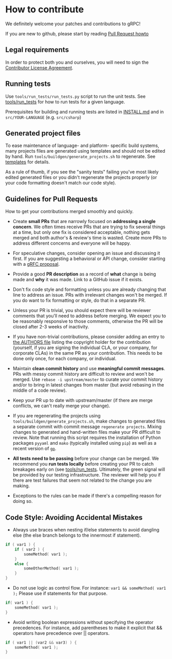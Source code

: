 # How to contribute

We definitely welcome your patches and contributions to gRPC!

If you are new to github, please start by reading [Pull Request
howto](https://help.github.com/articles/about-pull-requests/)

## Legal requirements

In order to protect both you and ourselves, you will need to sign the
[Contributor License
Agreement](https://identity.linuxfoundation.org/projects/cncf).

## Running tests

Use `tools/run_tests/run_tests.py` script to run the unit tests.  See
[tools/run_tests](tools/run_tests) for how to run tests for a given language.

Prerequisites for building and running tests are listed in
[INSTALL.md](INSTALL.md) and in `src/YOUR-LANGUAGE` (e.g. `src/csharp`)

## Generated project files

To ease maintenance of language- and platform- specific build systems, many
projects files are generated using templates and should not be edited by hand.
Run `tools/buildgen/generate_projects.sh` to regenerate.  See
[templates](templates) for details.

As a rule of thumb, if you see the "sanity tests" failing you've most likely
edited generated files or you didn't regenerate the projects properly (or your
code formatting doesn't match our code style).

## Guidelines for Pull Requests
How to get your contributions merged smoothly and quickly.
 
- Create **small PRs** that are narrowly focused on **addressing a single
  concern**.  We often times receive PRs that are trying to fix several things
  at a time, but only one fix is considered acceptable, nothing gets merged and
  both author's & review's time is wasted.  Create more PRs to address different
  concerns and everyone will be happy.
 
- For speculative changes, consider opening an issue and discussing it first.
  If you are suggesting a behavioral or API change, consider starting with a
  [gRFC proposal](https://github.com/grpc/proposal).
 
- Provide a good **PR description** as a record of **what** change is being made
  and **why** it was made.  Link to a GitHub issue if it exists.
 
- Don't fix code style and formatting unless you are already changing that line
  to address an issue.  PRs with irrelevant changes won't be merged.  If you do
  want to fix formatting or style, do that in a separate PR.
 
- Unless your PR is trivial, you should expect there will be reviewer comments
  that you'll need to address before merging.  We expect you to be reasonably
  responsive to those comments, otherwise the PR will be closed after 2-3 weeks
  of inactivity.

- If you have non-trivial contributions, please consider adding an entry to [the
  AUTHORS file](https://github.com/grpc/grpc/blob/master/AUTHORS) listing the
  copyright holder for the contribution (yourself, if you are signing the
  individual CLA, or your company, for corporate CLAs) in the same PR as your
  contribution.  This needs to be done only once, for each company, or
  individual.
 
- Maintain **clean commit history** and use **meaningful commit messages**.
  PRs with messy commit history are difficult to review and won't be merged.
  Use `rebase -i upstream/master` to curate your commit history and/or to
  bring in latest changes from master (but avoid rebasing in the middle of
  a code review).
 
- Keep your PR up to date with upstream/master (if there are merge conflicts,
  we can't really merge your change).
 
- If you are regenerating the projects using
  `tools/buildgen/generate_projects.sh`, make changes to generated files a
  separate commit with commit message `regenerate projects`.  Mixing changes
  to generated and hand-written files make your PR difficult to review.
  Note that running this script requires the installation of Python packages
  `pyyaml` and `mako` (typically installed using `pip`) as well as a recent
  version of [`go`](https://golang.org/doc/install#install).
 
- **All tests need to be passing** before your change can be merged.
  We recommend you **run tests locally** before creating your PR to catch
  breakages early on (see [tools/run_tests](tools/run_tests).  Ultimately, the
  green signal will be provided by our testing infrastructure.  The reviewer
  will help you if there are test failures that seem not related to the change
  you are making.
 
- Exceptions to the rules can be made if there's a compelling reason for doing
  so.

## Code Style: Avoiding Accidental Mistakes

* Always use braces when nesting if/else statements to avoid dangling else (the else branch belongs to the innermost if statement).

```cpp
if ( var1 ) {
	if ( var2 ) {
		someMethod( var1 );
	} 
	else {
		someOtherMethod( var1 );
	}
}
```

* Do not use logic as control flow. For instance: `var1 && someMethod( var1 );` Please use if statements for that purpose.

```cpp
if( var1 ) {
	someMethod( var1 );
}
```

* Avoid writing boolean expressions without specifying the operator precedences. For instance, add parentheses to make it explicit that && operators have precedence over || operators.

```cpp
if ( var1 || (var2 && var3) ) {
	someMethod( var1 );
}
```

